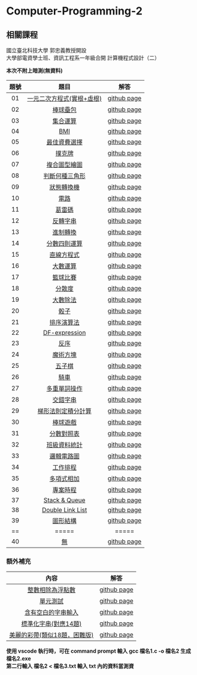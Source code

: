 # Computer-Programming-2

## 相關課程
國立臺北科技大學 郭忠義教授開設  
大學部電資學士班、資訊工程系一年級合開 計算機程式設計（二）

**本次不附上暗測(無資料)**

題號 | 題目 | 解答 |
|:--------:|:-------:|:--------:|
| 01 | [一元二次方程式(實根+虛根)](/01/README.md) | [github page](/01) |
| 02 | [棒球壘包](/02/README.md) | [github page](/02) |
| 03 | [集合運算](/03/README.md) | [github page](/03) |
| 04 | [BMI](/04/README.md) | [github page](/04) |
| 05 | [最佳資費選擇](/05/README.md) | [github page](/05) |
| 06 | [撲克牌](/06/README.md) | [github page](/06) |
| 07 | [複合圖型繪圖](/07/README.md) | [github page](/07) |
| 08 | [判斷何種三角形](/08/README.md) | [github page](/08) |
| 09 | [狀態轉換機](/09/README.md) | [github page](/09) |
| 10 | [電路](/10/README.md) | [github page](/10) |
| 11 | [葛雷碼](/11/README.md) | [github page](/11) |
| 12 | [反轉字串](/12/README.md) | [github page](/12) |
| 13 | [進制轉換](/13/README.md) | [github page](/13) |
| 14 | [分數四則運算](/14/README.md) | [github page](/14) |
| 15 | [直線方程式](/15/README.md) | [github page](/15) |
| 16 | [大數運算](/16/README.md) | [github page](/16) |
| 17 | [籃球比賽](/17/README.md) | [github page](/17) |
| 18 | [分散度](/18/README.md) | [github page](/18) |
| 19 | [大數除法](/19/README.md) | [github page](/19) |
| 20 | [骰子](/20/README.md) | [github page](/20) |
| 21 | [排序演算法](/21/README.md) | [github page](/21) |
| 22 | [DF-expression](/22/README.md) | [github page](/22) |
| 23 | [反序](/23/README.md) | [github page](/23) |
| 24 | [魔術方塊](/24/README.md) | [github page](/24) |
| 25 | [五子棋](/25/README.md) | [github page](/25) |
| 26 | [騎車](/26/README.md) | [github page](/26) |
| 27 | [多重單詞操作](/27/README.md) | [github page](/27) |
| 28 | [交錯字串](/28/README.md) | [github page](/28) |
| 29 | [梯形法則定積分計算](/29/README.md) | [github page](/29) |
| 30 | [棒球遊戲](/30/README.md) | [github page](/30) |
| 31 | [分數對照表](/31/README.md) | [github page](/31) |
| 32 | [班級資料統計](/32/README.md) | [github page](/32) |
| 33 | [邏輯電路圖](/33/README.md) | [github page](/33) |
| 34 | [工作排程](/34/README.md) | [github page](/34) |
| 35 | [多項式相加](/35/README.md) | [github page](/35) |
| 36 | [專案時程](/36/README.md) | [github page](/36) |
| 37 | [Stack & Queue](/37/README.md) | [github page](/37) |
| 38 | [Double Link List](/38/README.md) | [github page](/38) |
| 39 | [圖形結構](/39/README.md) | [github page](/39) |
| == | ===== | ===== |
| 40 | [無](/40/README.md) | [github page](/40) |

### 額外補充
內容 | 解答 |
|:--------:|:-------:|
| [整數相除為浮點數](/int_to_double/README.md) | [github page](/int_to_double) |
| [單元測試](/Unit-Test/README.md) | [github page](/Unit-Test) |
| [含有空白的字串輸入](/string_with_space/README.md) | [github page](/string_with_space) |
| [標準化字串(對應14題)](/sscanf/README.md) | [github page](/sscanf) |
| [美麗的彩帶(類似18題，困難版)](/e289/README.md) | [github page](/e289) |

**使用 vscode 執行時，可在 command prompt 輸入 gcc 檔名1.c -o 檔名2 生成 檔名2.exe**  
**第二行輸入 檔名2 < 檔名3.txt 輸入 txt 內的資料當測資**
